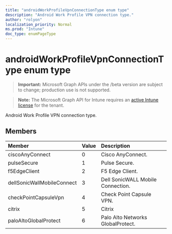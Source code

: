 ```yaml
---
title: "androidWorkProfileVpnConnectionType enum type"
description: "Android Work Profile VPN connection type."
author: "rolyon"
localization_priority: Normal
ms.prod: "Intune"
doc_type: enumPageType
---
```


# androidWorkProfileVpnConnectionType enum type

> **Important:** Microsoft Graph APIs under the /beta version are subject to change; production use is not supported.

> **Note:** The Microsoft Graph API for Intune requires an [active Intune license](https://go.microsoft.com/fwlink/?linkid=839381) for the tenant.

Android Work Profile VPN connection type.

## Members
|Member|Value|Description|
|:---|:---|:---|
|ciscoAnyConnect|0|Cisco AnyConnect.|
|pulseSecure|1|Pulse Secure.|
|f5EdgeClient|2|F5 Edge Client.|
|dellSonicWallMobileConnect|3|Dell SonicWALL Mobile Connection.|
|checkPointCapsuleVpn|4|Check Point Capsule VPN.|
|citrix|5|Citrix|
|paloAltoGlobalProtect|6|Palo Alto Networks GlobalProtect.|





